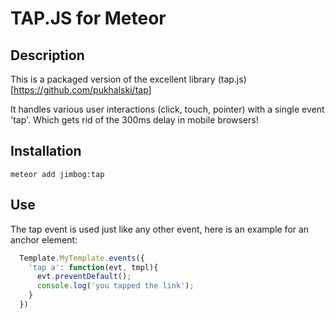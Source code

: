 TAP.JS for Meteor
===

Description
---

This is a packaged version of the excellent library
(tap.js)[https://github.com/pukhalski/tap]

It handles various user interactions (click, touch, pointer) with a single event 'tap'.
Which gets rid of the 300ms delay in mobile browsers!

Installation
---
`meteor add jimbog:tap`

Use
---
The tap event is used just like any other event, here is an example for
an anchor element:

```javascript
  Template.MyTemplate.events({
    'tap a': function(evt, tmpl){
      evt.preventDefault();
      console.log('you tapped the link');
    }
  })
```
